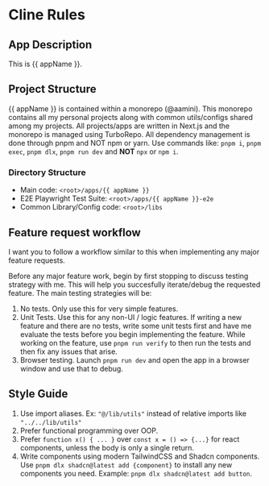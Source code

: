 # Cline Rules

## App Description

This is {{ appName }}.

## Project Structure

{{ appName }} is contained within a monorepo (@aamini). This monorepo contains
all my personal projects along with common utils/configs shared among my projects.
All projects/apps are written in Next.js and the monorepo is managed using TurboRepo. All dependency management is done through pnpm and NOT npm or yarn. Use commands like: `pnpm i`, `pnpm exec`, `pnpm dlx`, `pnpm run dev` and **NOT** `npx` or `npm i`.

### Directory Structure

- Main code: `<root>/apps/{{ appName }}`
- E2E Playwright Test Suite: `<root>/apps/{{ appName }}-e2e`
- Common Library/Config code: `<root>/libs`

## Feature request workflow

I want you to follow a workflow similar to this when implementing any major feature requests.

Before any major feature work, begin by first stopping to discuss testing strategy with me. This will help you succesfully iterate/debug the requested feature. The main testing strategies will be:

1. No tests. Only use this for very simple features.
2. Unit Tests. Use this for any non-UI / logic features. If writing a new feature and there are no tests, write some unit tests first and have me evaluate the tests before you begin implementing the feature. While working on the feature, use `pnpm run verify` to then run the tests and then fix any issues that arise.
3. Browser testing. Launch `pnpm run dev` and open the app in a browser window and use that to debug.

## Style Guide

1. Use import aliases. Ex: `"@/lib/utils"` instead of relative imports like `"../../lib/utils"`
2. Prefer functional programming over OOP.
3. Prefer `function x() { ... }` over `const x = () => {...}` for react components, unless the body is
   only a single return.
4. Write components using modern TailwindCSS and Shadcn components. Use `pnpm dlx shadcn@latest add {component}` to install any new components you need. Example: `pnpm dlx shadcn@latest add button`.
